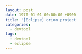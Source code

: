 ```yaml
---
layout: post
date: 1970-01-01 00:00:00 +0900
title: '[Eclipse] orion project'
categories:
  - devtool
tags:
  - devtool
  - eclipse
---
```

